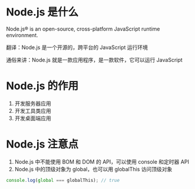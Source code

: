 # Node.js 是什么

Node.js® is an open-source, cross-platform JavaScript runtime environment.

翻译：Node.js 是一个开源的，跨平台的 JavaScript 运行环境

通俗来讲：Node.js 就是一款应用程序，是一款软件，它可以运行 JavaScript

# Node.js 的作用
1. 开发服务器应用
2. 开发工具类应用
3. 开发桌面端应用

# Node.js 注意点
1. Node.js 中不能使用 BOM 和 DOM 的 API，可以使用 console 和定时器 API
2. Node.js 中的顶级对象为 global，也可以用 globalThis 访问顶级对象

```js
console.log(global === globalThis); // true
```
